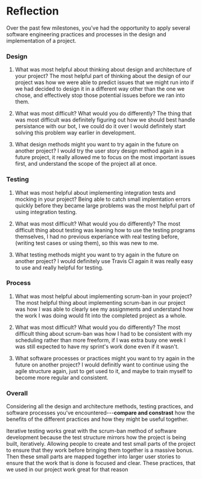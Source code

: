 # Reflection

Over the past few milestones, you've had the opportunity to apply several software engineering practices and processes in the design and implementation of a project.

### Design

1. What was most helpful about thinking about design and architecture of your project?
    The most helpful part of thinking about the design of our project was how we were able to predict issues that we might run into if we had decided to design it in a different way other than the one we chose, and effectively stop those potential issues before we ran into them.  

2. What was most difficult? What would you do differently?
    The thing that was most difficult was definitely figuring out how we should best handle persistance with our bot, I we could do it over I would definitely start solving this problem way earlier in development.  

3. What design methods might you want to try again in the future on another project?
    I would try the user story design method again in a future project, it really allowed me to focus on the most important issues first, and understand the scope of the project all at once.  

### Testing

1. What was most helpful about implementing integration tests and mocking in your project?
    Being able to catch small implemtation errors quickly before they became large problems was the most helpful part of using integration testing.  

2. What was most difficult? What would you do differently?
    The most difficult thing about testing was leaning how to use the testing programs themselves, I had no previous experiance with real testing before, (writing test cases or using them), so this was new to me.  

3. What testing methods might you want to try again in the future on another project?
    I would definitely use Travis CI again it was really easy to use and really helpful for testing.  

### Process

1. What was most helpful about implementing scrum-ban in your project?
    The most helpful thing about implementing scrum-ban in our project was how I was able to clearly see my assignments and understand how the work I was doing would fit into the completed project as a whole.  

2. What was most difficult? What would you do differently?
    The most difficult thing about scrum-ban was how I had to be consistent with my scheduling rather than more freeform, if I was extra busy one week I was still expected to have my sprint's work done even if it wasn't.  

3. What software processes or practices might you want to try again in the future on another project?
    I would definitly want to continue using the agile structure again, just to get used to it, and maybe to train myself to become more regular and consistent.  

### Overall

Considering all the design and architecture methods, testing practices, and software processes you've encountered---**compare and constrast** how the benefits of the different practices and how they might be useful together.

   Iterative testing works great with the scrum-ban method of software development because the test structure mirrors how the project is being built, iteratively. Allowing people to create and test small parts of the project to ensure that they work before bringing them together is a massive bonus. Then these small parts are mapped together into larger user stories to ensure that the work that is done is focused and clear. These practices, that we used in our project work great for that reason

